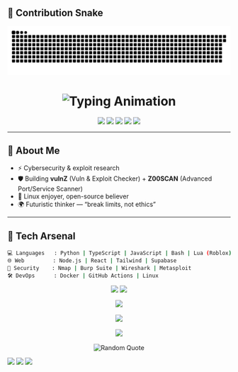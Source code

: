 ## 🐍 Contribution Snake
<p align="center">
  <img src="https://raw.githubusercontent.com/Cenzer0/Cenzer0/main/output/snake.svg" alt="Contribution Snake Animation" />
</p>

<h1 align="center">
  <!-- Typing Animation -->
  <img src="https://readme-typing-svg.herokuapp.com?font=Fira+Code&weight=700&size=32&duration=3500&pause=700&color=00F7FF&center=true&vCenter=true&width=900&lines=Hey%2C+I'm+Cenzoo+%F0%9F%90%8D;Cybersecurity+%26+Exploit+Researcher+%F0%9F%94%90;Full+Stack+Developer+%F0%9F%92%BB;System+Administrator+%E2%9A%99%EF%B8%8F;Always+Hacking+the+Future+%F0%9F%9A%80" alt="Typing Animation" />
</h1>

<p align="center">
  <!-- Animated Badges -->
  <img src="https://komarev.com/ghpvc/?username=Cenzoo&label=Profile%20Views&color=1abc9c&style=flat-square" />
  <img src="https://img.shields.io/badge/OS-Linux-black?style=flat-square&logo=linux" />
  <img src="https://img.shields.io/badge/Code-Python-informational?style=flat-square&logo=python" />
  <img src="https://img.shields.io/badge/Sec-Red%20Team-critical?style=flat-square" />
  <img src="https://img.shields.io/badge/Status-Building%20vulnZ%20%26%20Z00SCAN-6f42c1?style=flat-square" />
</p>

---

## 🐉 About Me
- ⚡ Cybersecurity & exploit research  
- 🛡 Building **vulnZ** (Vuln & Exploit Checker) + **Z00SCAN** (Advanced Port/Service Scanner)   
- 🐧 Linux enjoyer, open-source believer  
- 🌍 Futuristic thinker — “break limits, not ethics”  

---

## 🧰 Tech Arsenal
```bash
💻 Languages   : Python | TypeScript | JavaScript | Bash | Lua (Roblox) | C++
🌐 Web         : Node.js | React | Tailwind | Supabase
🔐 Security    : Nmap | Burp Suite | Wireshark | Metasploit
🛠 DevOps      : Docker | GitHub Actions | Linux
```
<p align="center">
  <!-- Core Stats -->
  <img src="https://github-readme-stats.vercel.app/api?username=Cenzer0&show_icons=true&theme=tokyonight&hide_border=true" height="165" />
  <img src="https://github-readme-stats.vercel.app/api/top-langs/?username=Cenzer0&layout=compact&theme=tokyonight&hide_border=true" height="165" />
</p>

<p align="center">
  <!-- Streaks -->
  <img src="https://github-readme-streak-stats.herokuapp.com?user=Cenzer0&theme=tokyonight&hide_border=true" height="180" />
</p>

<p align="center">
  <!-- Trophies -->
  <img src="https://github-profile-trophy.vercel.app/?username=Cenzer0&theme=dracula&no-frame=true&row=1&column=6" />
</p>

<p align="center">
  <img src="https://github-readme-activity-graph.vercel.app/graph?username=Cenzer0&custom_title=Cenzer0%27s%20Activity%20Graph&hide_border=true&theme=react-dark" />
</p>

<p align="center">
  <img src="https://quotes-github-readme.vercel.app/api?type=horizontal&theme=merko" alt="Random Quote" />
</p>

<p>
  <a href="https://github.com/Cenzer0"><img src="https://img.shields.io/badge/GitHub-Cenzer0-181717?style=for-the-badge&logo=github" /></a>
  <a href="https://t.me/Cenzer0"><img src="https://img.shields.io/badge/Telegram-contact-blue?style=for-the-badge&logo=telegram" /></a>
  <a href="https://www.linkedin.com/muhammad-falih-afiq"><img src="https://img.shields.io/badge/LinkedIn-connect-0A66C2?style=for-the-badge&logo=linkedin" /></a>
</p>



